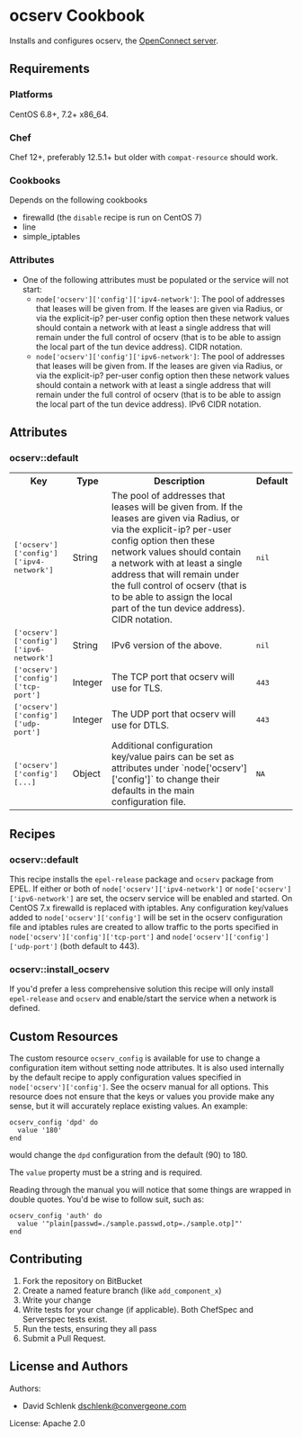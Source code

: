 # ocserv Cookbook

Installs and configures ocserv, the [OpenConnect server](http://www.infradead.org/ocserv/manual.html).

## Requirements

### Platforms

CentOS 6.8+, 7.2+ x86_64.

### Chef

Chef 12+, preferably 12.5.1+ but older with `compat-resource` should work.

### Cookbooks

Depends on the following cookbooks
  * firewalld (the `disable` recipe is run on CentOS 7)
  * line
  * simple_iptables

### Attributes
- One of the following attributes must be populated or the service will not start:
  * `node['ocserv']['config']['ipv4-network']`: The pool of addresses that leases will be given from. If the leases are given via Radius, or via the explicit-ip? per-user config option then these network values should contain a network with at least a single address that will remain under the full control of ocserv (that is to be able to assign the local part of the tun device address). CIDR notation. 
  * `node['ocserv']['config']['ipv6-network']`: The pool of addresses that leases will be given from. If the leases are given via Radius, or via the explicit-ip? per-user config option then these network values should contain a network with at least a single address that will remain under the full control of ocserv (that is to be able to assign the local part of the tun device address). IPv6 CIDR notation.


## Attributes

### ocserv::default

<table>
  <tr>
    <th>Key</th>
    <th>Type</th>
    <th>Description</th>
    <th>Default</th>
  </tr>
  <tr>
    <td><tt>['ocserv']['config']['ipv4-network']</tt></td>
    <td>String</td>
    <td>The pool of addresses that leases will be given from. If the leases are given via Radius, or via the explicit-ip? per-user config option then these network values should contain a network with at least a single address that will remain under the full control of ocserv (that is to be able to assign the local part of the tun device address). CIDR notation.</td>
    <td><tt>nil</tt></td>
  </tr>
  <tr>
    <td><tt>['ocserv']['config']['ipv6-network']</tt></td>
    <td>String</td>
    <td>IPv6 version of the above.</td>
    <td><tt>nil</tt></td>
  </tr>
  <tr>
    <td><tt>['ocserv']['config']['tcp-port']</tt></td>
    <td>Integer</td>
    <td>The TCP port that ocserv will use for TLS.</td>
    <td><tt>443</tt></td>
  </tr>
  <tr>
    <td><tt>['ocserv']['config']['udp-port']</tt></td>
    <td>Integer</td>
    <td>The UDP port that ocserv will use for DTLS.</td>
    <td><tt>443</tt></td>
  </tr>
  <tr>
    <td><tt>['ocserv']['config'][...]</tt></td>
    <td>Object</td>
    <td>Additional configuration key/value pairs can be set as attributes under `node['ocserv']['config']` to change their defaults in the main configuration file.</td>
    <td><tt>NA</tt></td>
  </tr>
</table>

## Recipes

### ocserv::default

This recipe installs the `epel-release` package and `ocserv` package from EPEL. If either or both of `node['ocserv']['ipv4-network']` or `node['ocserv']['ipv6-network']` are set, the ocserv service will be enabled and started. On CentOS 7.x firewalld is replaced with iptables. Any configuration key/values added to `node['ocserv']['config']` will be set in the ocserv configuration file and iptables rules are created to allow traffic to the ports specified in `node['ocserv']['config']['tcp-port']` and `node['ocserv']['config']['udp-port']` (both default to 443). 

### ocserv::install_ocserv

If you'd prefer a less comprehensive solution this recipe will only install `epel-release` and `ocserv` and enable/start the service when a network is defined. 


## Custom Resources

The custom resource `ocserv_config` is available for use to change a configuration item without setting node attributes. It is also used internally by the default recipe to apply configuration values specified in `node['ocserv']['config']`.  See the ocserv manual for all options. This resource does not ensure that the keys or values you provide make any sense, but it will accurately replace existing values.  An example:

```
ocserv_config 'dpd' do
  value '180'
end
```

would change the `dpd` configuration from the default (90) to 180.

The `value` property must be a string and is required. 

Reading through the manual you will notice that some things are wrapped in double quotes. You'd be wise to follow suit, such as:

```
ocserv_config 'auth' do
  value '"plain[passwd=./sample.passwd,otp=./sample.otp]"'
end
```

## Contributing

1. Fork the repository on BitBucket
2. Create a named feature branch (like `add_component_x`)
3. Write your change
4. Write tests for your change (if applicable). Both ChefSpec and Serverspec tests exist.
5. Run the tests, ensuring they all pass
6. Submit a Pull Request.

## License and Authors

Authors: 

- David Schlenk <dschlenk@convergeone.com>

License: Apache 2.0

